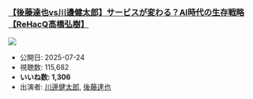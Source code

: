 ### [【後藤達也vs川邊健太郎】サービスが変わる？AI時代の生存戦略【ReHacQ高橋弘樹】](https://www.youtube.com/watch?v=0hjm24AnY8U)
[![](https://img.youtube.com/vi/0hjm24AnY8U/sddefault.jpg)](https://www.youtube.com/watch?v=0hjm24AnY8U)
-   公開日: 2025-07-24
-   視聴数: 115,682
-   **いいね数: 1,306**
-   出演者: [川邊健太郎](/rehacq_fan/people/川邊健太郎 "wikilink"), [後藤達也](/rehacq_fan/people/後藤達也 "wikilink")
